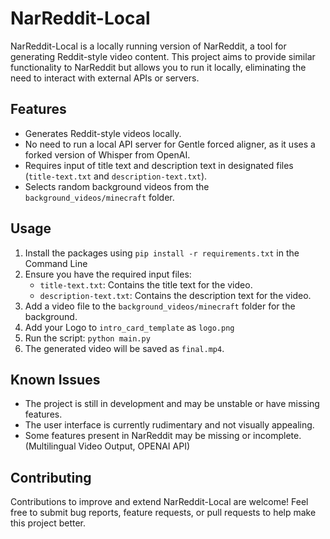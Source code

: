 # NarReddit-Local

NarReddit-Local is a locally running version of NarReddit, a tool for generating Reddit-style video content. This project aims to provide similar functionality to NarReddit but allows you to run it locally, eliminating the need to interact with external APIs or servers.

## Features
- Generates Reddit-style videos locally.
- No need to run a local API server for Gentle forced aligner, as it uses a forked version of Whisper from OpenAI.
- Requires input of title text and description text in designated files (`title-text.txt` and `description-text.txt`).
- Selects random background videos from the `background_videos/minecraft` folder.

## Usage
1. Install the packages using `pip install -r requirements.txt` in the Command Line
2. Ensure you have the required input files:
   - `title-text.txt`: Contains the title text for the video.
   - `description-text.txt`: Contains the description text for the video.
3. Add a video file to the `background_videos/minecraft` folder for the background.
4. Add your Logo to `intro_card_template` as `logo.png`
5. Run the script: `python main.py`
6. The generated video will be saved as `final.mp4`.

## Known Issues
- The project is still in development and may be unstable or have missing features.
- The user interface is currently rudimentary and not visually appealing.
- Some features present in NarReddit may be missing or incomplete. (Multilingual Video Output, OPENAI API)

## Contributing
Contributions to improve and extend NarReddit-Local are welcome! Feel free to submit bug reports, feature requests, or pull requests to help make this project better.
